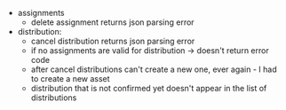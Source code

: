 - assignments
    - delete assignment returns json parsing error
- distribution:
    - cancel distribution returns json parsing error
    - if no assignments are valid for distribution -> doesn't return error code
    - after cancel distributions can't create a new one, ever again - I had to create a new asset
    - distribution that is not confirmed yet doesn't appear in the list of distributions
